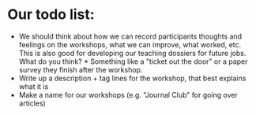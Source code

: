 # Our todo list:

* We should think about how we can record participants thoughts and feelings on the workshops, what we can improve, what worked, etc.  This is also good for developing our teaching dossiers for future jobs.  What do you think?
      * Something like a "ticket out the door" or a paper survey they finish after the workshop.
* Write up a description + tag lines for the workshop, that best
  explains what it is
* Make a name for our workshops (e.g. "Journal Club" for going over
  articles)
